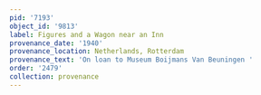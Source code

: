 ```yaml
---
pid: '7193'
object_id: '9813'
label: Figures and a Wagon near an Inn
provenance_date: '1940'
provenance_location: Netherlands, Rotterdam
provenance_text: 'On loan to Museum Boijmans Van Beuningen '
order: '2479'
collection: provenance
---
```

